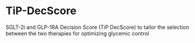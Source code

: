 # TiP-DecScore
SGLT-2i and GLP-1RA Decision Score (TiP DecScore) to tailor the selection between the two therapies for optimizing glycemic control
